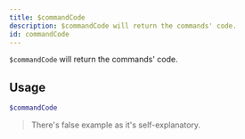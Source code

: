 ```yaml
---
title: $commandCode 
description: $commandCode will return the commands' code.
id: commandCode
---
```


`$commandCode` will return the commands' code.


## Usage

```php
$commandCode
```

> There's false example as it's self-explanatory.